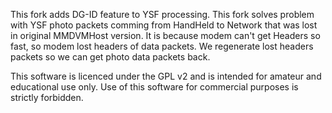 This fork adds DG-ID feature to YSF processing.
This fork solves problem with YSF photo packets comming from HandHeld to Network that was lost in original MMDVMHost version. It is because modem can't get Headers so fast, so modem lost headers of data packets. We regenerate lost headers packets so we can get photo data packets back.

This software is licenced under the GPL v2 and is intended for amateur and educational use only. Use of this software for commercial purposes is strictly forbidden.
